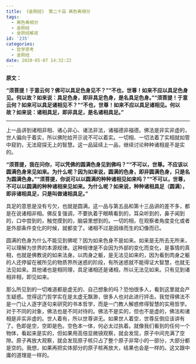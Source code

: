 ```yaml
---
title: 《金刚经》 第二十品 离色离相分
tags:
  - 离色离相分
  - 金刚经
  - 金刚经解说
id: '235'
categories:
  - 哲学思考
  - 金刚经
date: 2020-05-07 14:32:22
---
```


**原文：**

**“须菩提！于意云何？佛可以具足色身见不？”“不也，世尊！如来不应以具足色身见。何以故？如来说：具足色身，即非具足色身，是名具足色身。”“须菩提！于意云何？如来可以具足诸相见不？”“不也，世尊！如来不应以具足诸相见。何以故？如来说：诸相具足，即非具足，是名诸相具足。”**
<!-- more -->
* * *

上一品讲到诸相非相、诸心非心、诸法非法，诸福德非福德。佛法是非实非虚的，世人偏向于着实，所以佛陀给开示说不可以着实。一切相、一切法着了实相就如管中窥豹，无法窥探无上的智慧。这一品延续上一品，继续讨论种种诸相是不是实的。

**“须菩提，我在问你，可以凭佛的圆满色身见到佛吗？”“不可以，世尊。不应该以圆满色身来见如来。为什么呢？因为如来说，圆满的色身，即非圆满色身，只是名为圆满色身。”“须菩提，你说可以以圆满的种种诸相见如来吗？”“不可以，世尊，不可以以圆满的种种诸相来见如来。为什么呢？如来说，种种诸相具足（圆满），即非诸相具足，只是叫做诸相具足。”**

具足的意思是没有亏欠，也就是圆满。这一品与第五品和第十三品讲的差不多，都是在说诸相非相。佛反复强调，不要执着于眼睛看到的，耳朵听到的，鼻子闻到的，口中尝到的，触觉摸到的，脑袋里想到的。一切的相，在观察者角度变化或者是外部条件变化的时候，就都变了。诸相不过是因缘而生的幻像而已。

圆满的色身为什么不能见到佛呢？因为如来色身不是如来。如来是无所去无所来，可以理解为世界的本源规律。这种规律是不会因为外部的变化而变化，是事情的真相，也就是佛教说的如来法身。以肉身之躯，是无法见如来的，因为看到肉身之躯的人还停留在被所见的物质界所迷惑的阶段，有所迷惑就不能得证大智慧，也就无法见如来。其他诸也是相同理，具足诸相还是诸相，所以无法见如来。只有见到诸相非相，即见如来。

那么所见到的一切难道都是虚无的、自己想象的吗？恐怕很多人，看到这里就会产生疑惑。觉得这门哲学实在是太虚无飘渺，很多人也对此进行抨击。我觉得佛法不是一门让人逐字逐句来研究的书本哲学，而是一门教人解惑修得智慧的实用哲学。对于不同的对象，佛法也是不同对待的。佛法不是实的，但也不是虚的，佛法和诸相是非实非虚的。世人着有，所以世尊讲无。如果世人着空，世尊反倒应该讲有了。色即是空，空即是色。空色本一体，何必太过执着。就像我们看到的任何一个物体，看起来是实的，但如果用高倍显微镜观察，就会发现，原子中间充满了空隙。原子再放大观察，就会发现原子核只占了整个原子非常小的一部分，大部分都是空的。我想，如果再把实体部分的原子核再放大，结果也会是一样的。这又跟中庸的道理是一样的。